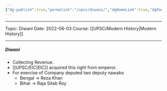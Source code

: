 ```yaml
---
{"dg-publish":true,"permalink":"/upsc/diwani/","dgHomeLink":true,"dgPassFrontmatter":false}
---
```


----
Topic: Diwani
Date: 2022-06-03
Course: [[UPSC/Modern History|Modern History]] 

----
##### Diwani 
- Collecting Revenue. 
- [[UPSC/EIC|EIC]] acquired this right from emperor. 
- For exercise of Company deputed two deputy nawabs
	- Bengal -> Reza Khan
	- Bihar -> Raja Sitab Roy


